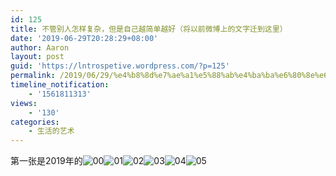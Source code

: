 ```yaml
---
id: 125
title: 不管别人怎样复杂，但是自己越简单越好（将以前微博上的文字迁到这里）
date: '2019-06-29T20:28:29+08:00'
author: Aaron
layout: post
guid: 'https://lntrospetive.wordpress.com/?p=125'
permalink: /2019/06/29/%e4%b8%8d%e7%ae%a1%e5%88%ab%e4%ba%ba%e6%80%8e%e6%a0%b7%e5%a4%8d%e6%9d%82%ef%bc%8c%e4%bd%86%e6%98%af%e8%87%aa%e5%b7%b1%e8%b6%8a%e7%ae%80%e5%8d%95%e8%b6%8a%e5%a5%bd%ef%bc%88%e5%b0%86%e4%bb%a5%e5%89%8d/
timeline_notification:
    - '1561811313'
views:
    - '130'
categories:
    - 生活的艺术
---
```


第一张是2019年的![00](http://47.101.191.3/wp-content/uploads/2019/06/00.jpg)![01](http://47.101.191.3/wp-content/uploads/2019/06/01.jpg)![02](http://47.101.191.3/wp-content/uploads/2019/06/02.jpg)![03](http://47.101.191.3/wp-content/uploads/2019/06/03.jpg)![04](http://47.101.191.3/wp-content/uploads/2019/06/04.jpg)![05](http://47.101.191.3/wp-content/uploads/2019/06/05.jpg)